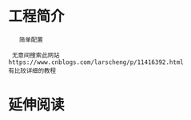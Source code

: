 # 工程简介
```properties
   简单配置

 无意间搜索此网站
https://www.cnblogs.com/larscheng/p/11416392.html
有比较详细的教程
```
# 延伸阅读

